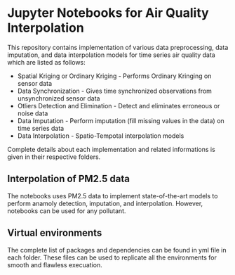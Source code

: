 # Jupyter Notebooks for Air Quality Interpolation

This repository contains implementation of various data preprocessing, data imputation, and data interpolation models for time series air quality data which are listed as follows:
- Spatial Kriging or Ordinary Kriging - Performs Ordinary Kringing on sensor data
- Data Synchronization - Gives time synchronized observations from unsynchronized sensor data
- Otliers Detection and Elimination - Detect and eliminates erroneous or noise data
- Data Imputation - Perform imputation (fill missing values in the data) on time series data
- Data Interpolation - Spatio-Tempotal interpolation models

Complete details about each implementation and related informations is given in their respective folders.

## Interpolation of PM2.5 data

The notebooks uses PM2.5 data to implement state-of-the-art models to perform anamoly detection, imputation, and interpolation. However, notebooks can be used for any pollutant. 

## Virtual environments

The complete list of packages and dependencies can be found in yml file in each folder. These files can be used to replicate all the environments for smooth and flawless execuation.
